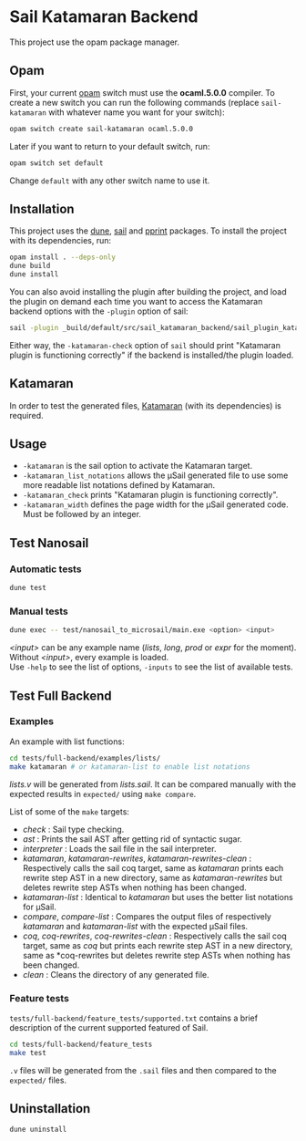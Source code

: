 Sail Katamaran Backend
================================================================================


This project use the opam package manager.

Opam
--------------------------------------------------------------------------------
First, your current [opam](https://opam.ocaml.org/doc/Install.html) switch must
use the **ocaml.5.0.0** compiler. To create a new switch you can run the
following commands (replace `sail-katamaran` with whatever name you
want for your switch):

```sh
opam switch create sail-katamaran ocaml.5.0.0
```

Later if you want to return to your default switch, run:

```sh
opam switch set default
```
Change `default` with any other switch name to use it.


Installation
--------------------------------------------------------------------------------
This project uses the [dune](https://opam.ocaml.org/packages/dune/),
[sail](https://opam.ocaml.org/packages/sail/) and
[pprint](https://opam.ocaml.org/packages/pprint/) packages. To install the
project with its dependencies, run:
```sh
opam install . --deps-only
dune build
dune install
```

You can also avoid installing the plugin after building the project, and load
the plugin on demand each time you want to access the Katamaran backend options
with the `-plugin` option of sail:

```sh
sail -plugin _build/default/src/sail_katamaran_backend/sail_plugin_katamaran.cmxs ...
```

Either way, the `-katamaran-check` option of `sail` should print "Katamaran plugin is functioning correctly" if the backend is installed/the plugin loaded.


Katamaran
--------------------------------------------------------------------------------
In order to test the generated files,
[Katamaran](https://github.com/katamaran-project/katamaran/) (with its
dependencies) is required.


Usage
--------------------------------------------------------------------------------
+ `-katamaran` is the sail option to activate the Katamaran target.
+ `-katamaran_list_notations` allows the µSail generated file to use some more readable
  list notations defined by Katamaran.
+ `-katamaran_check` prints "Katamaran plugin is functioning correctly".
+ `-katamaran_width` defines the page width for the µSail generated code. Must be followed by an integer.


Test Nanosail
--------------------------------------------------------------------------------
### Automatic tests
```sh
dune test
```

### Manual tests
```sh
dune exec -- test/nanosail_to_microsail/main.exe <option> <input>
```
*\<input>* can be any example name (*lists*, *long*, *prod* or *expr* for the
moment). Without *\<input>*, every example is loaded.  
Use `-help` to see the list of options, `-inputs` to see the list of
available tests.


Test Full Backend
--------------------------------------------------------------------------------
### Examples
An example with list functions:

```sh
cd tests/full-backend/examples/lists/
make katamaran # or katamaran-list to enable list notations
```
*lists.v* will be generated from *lists.sail*. It can be compared manually
with the expected results in `expected/` using `make compare`.


List of some of the `make` targets:
+ *check* : Sail type checking.
+ *ast* : Prints the sail AST after getting rid of syntactic sugar.
+ *interpreter* : Loads the sail file in the sail interpreter.
+ *katamaran*, *katamaran-rewrites*, *katamaran-rewrites-clean* : Respectively
  calls the sail coq target, same as *katamaran* prints each rewrite step AST in
  a new directory, same as *katamaran-rewrites* but deletes rewrite step ASTs
  when nothing has been changed.
+ *katamaran-list* : Identical to *katamaran* but uses the better list notations
  for µSail.
+ *compare*, *compare-list* : Compares the output files of respectively
  *katamaran* and *katamaran-list* with the expected µSail files.
+ *coq*, *coq-rewrites*, *coq-rewrites-clean* : Respectively calls the sail coq
  target, same as *coq* but prints each rewrite step AST in a new directory,
  same as *coq-rewrites but deletes rewrite step ASTs when nothing has been
  changed.
+ *clean* : Cleans the directory of any generated file.

### Feature tests
`tests/full-backend/feature_tests/supported.txt` contains a brief description of
the current supported featured of Sail.

```sh
cd tests/full-backend/feature_tests
make test
```
`.v` files will be generated from the `.sail` files and then compared to the
`expected/` files.

Uninstallation
---------------
```sh
dune uninstall
```
